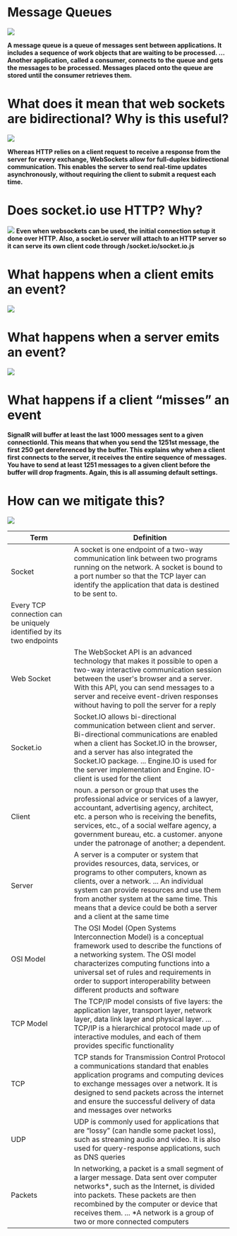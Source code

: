 # Message Queues
![](https://www.cloudamqp.com/img/blog/thumb-mq.jpg)

**A message queue is a queue of messages sent between applications. It includes a sequence of work objects that are waiting to be processed. ... Another application, called a consumer, connects to the queue and gets the messages to be processed. Messages placed onto the queue are stored until the consumer retrieves them.**

# What does it mean that web sockets are bidirectional? Why is this useful?
![](https://miro.medium.com/max/929/1*0w3tMXm7jr174bqOprcdOg.png)

**Whereas HTTP relies on a client request to receive a response from the server for every exchange, WebSockets allow for full-duplex bidirectional communication. This enables the server to send real-time updates asynchronously, without requiring the client to submit a request each time.**

# Does socket.io use HTTP? Why? 
![](https://images.ctfassets.net/ee3ypdtck0rk/1Lj7lbqX54WCiHI2uVVL3x/fcf8b0a411fd25bef518f929af11f1a3/socketio-engioneio-interaction.png)
**Even when websockets can be used, the initial connection setup it done over HTTP. Also, a socket.io server will attach to an HTTP server so it can serve its own client code through /socket.io/socket.io.js**

# What happens when a client emits an event? 
![](https://i.stack.imgur.com/BROxi.png)

# What happens when a server emits an event?
![](https://images.ctfassets.net/ee3ypdtck0rk/5EGr0dYKI0QvIrKJT5yurZ/baa925a9b41ca6e522b40e1c35d2ca02/sse-diagram.jpg)

# What happens if a client “misses” an event

**SignalR will buffer at least the last 1000 messages sent to a given connectionId. This means that when you send the 1251st message, the first 250 get dereferenced by the buffer. This explains why when a client first connects to the server, it receives the entire sequence of messages. You have to send at least 1251 messages to a given client before the buffer will drop fragments. Again, this is all assuming default settings.**

# How can we mitigate this?
![](https://blog.scaleway.com/content/images/2021/02/websockets-bigger-4.png)


| Term       |       Definition             |
| -----------|------------------------------|
|Socket|A socket is one endpoint of a two-way communication link between two programs running on the network. A socket is bound to a port number so that the TCP layer can identify the application that data is destined to be sent to.
Every TCP connection can be uniquely identified by its two endpoints|
|Web Socket|The WebSocket API is an advanced technology that makes it possible to open a two-way interactive communication session between the user's browser and a server. With this API, you can send messages to a server and receive event-driven responses without having to poll the server for a reply|
|Socket.io|Socket.IO allows bi-directional communication between client and server. Bi-directional communications are enabled when a client has Socket.IO in the browser, and a server has also integrated the Socket.IO package. ... Engine.IO is used for the server implementation and Engine. IO-client is used for the client|
|Client|noun. a person or group that uses the professional advice or services of a lawyer, accountant, advertising agency, architect, etc. a person who is receiving the benefits, services, etc., of a social welfare agency, a government bureau, etc. a customer. anyone under the patronage of another; a dependent.|
|Server|A server is a computer or system that provides resources, data, services, or programs to other computers, known as clients, over a network. ... An individual system can provide resources and use them from another system at the same time. This means that a device could be both a server and a client at the same time|
|OSI Model|The OSI Model (Open Systems Interconnection Model) is a conceptual framework used to describe the functions of a networking system. The OSI model characterizes computing functions into a universal set of rules and requirements in order to support interoperability between different products and software|
|TCP Model|The TCP/IP model consists of five layers: the application layer, transport layer, network layer, data link layer and physical layer. ... TCP/IP is a hierarchical protocol made up of interactive modules, and each of them provides specific functionality|
|TCP|TCP stands for Transmission Control Protocol a communications standard that enables application programs and computing devices to exchange messages over a network. It is designed to send packets across the internet and ensure the successful delivery of data and messages over networks|
|UDP|UDP is commonly used for applications that are “lossy” (can handle some packet loss), such as streaming audio and video. It is also used for query-response applications, such as DNS queries
|Packets|In networking, a packet is a small segment of a larger message. Data sent over computer networks*, such as the Internet, is divided into packets. These packets are then recombined by the computer or device that receives them. ... *A network is a group of two or more connected computers|